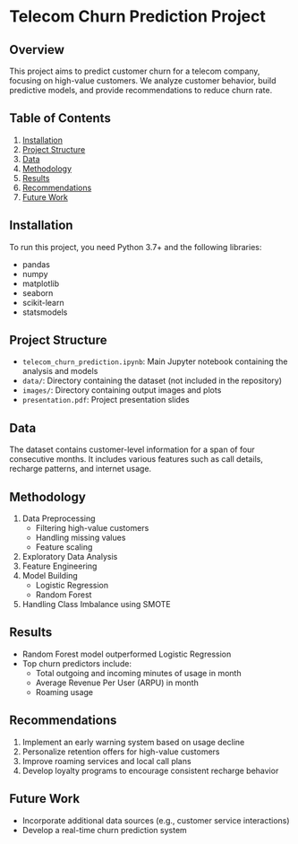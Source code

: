 # Telecom Churn Prediction Project

## Overview
This project aims to predict customer churn for a telecom company, focusing on high-value customers. We analyze customer behavior, build predictive models, and provide recommendations to reduce churn rate.

## Table of Contents
1. [Installation](#installation)
2. [Project Structure](#project-structure)
3. [Data](#data)
4. [Methodology](#methodology)
5. [Results](#results)
6. [Recommendations](#recommendations)
7. [Future Work](#future-work)

## Installation
To run this project, you need Python 3.7+ and the following libraries:
- pandas
- numpy
- matplotlib
- seaborn
- scikit-learn
- statsmodels

## Project Structure
- `telecom_churn_prediction.ipynb`: Main Jupyter notebook containing the analysis and models
- `data/`: Directory containing the dataset (not included in the repository)
- `images/`: Directory containing output images and plots
- `presentation.pdf`: Project presentation slides

## Data
The dataset contains customer-level information for a span of four consecutive months. It includes various features such as call details, recharge patterns, and internet usage.

## Methodology
1. Data Preprocessing
   - Filtering high-value customers
   - Handling missing values
   - Feature scaling
2. Exploratory Data Analysis
3. Feature Engineering
4. Model Building
   - Logistic Regression
   - Random Forest
5. Handling Class Imbalance using SMOTE

## Results
- Random Forest model outperformed Logistic Regression
- Top churn predictors include:
  - Total outgoing and incoming minutes of usage in month 
  - Average Revenue Per User (ARPU) in month 
  - Roaming usage

## Recommendations
1. Implement an early warning system based on usage decline
2. Personalize retention offers for high-value customers
3. Improve roaming services and local call plans
4. Develop loyalty programs to encourage consistent recharge behavior

## Future Work
- Incorporate additional data sources (e.g., customer service interactions)
- Develop a real-time churn prediction system
